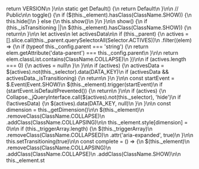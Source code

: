    return VERSION\n  }\n\n  static get Default() {\n    return Default\n  }\n\n  // Public\n\n  toggle() {\n    if ($(this._element).hasClass(ClassName.SHOW)) {\n      this.hide()\n    } else {\n      this.show()\n    }\n  }\n\n  show() {\n    if (this._isTransitioning ||\n      $(this._element).hasClass(ClassName.SHOW)) {\n      return\n    }\n\n    let actives\n    let activesData\n\n    if (this._parent) {\n      actives = [].slice.call(this._parent.querySelectorAll(Selector.ACTIVES))\n        .filter((elem) => {\n          if (typeof this._config.parent === 'string') {\n            return elem.getAttribute('data-parent') === this._config.parent\n          }\n\n          return elem.classList.contains(ClassName.COLLAPSE)\n        })\n\n      if (actives.length === 0) {\n        actives = null\n      }\n    }\n\n    if (actives) {\n      activesData = $(actives).not(this._selector).data(DATA_KEY)\n      if (activesData && activesData._isTransitioning) {\n        return\n      }\n    }\n\n    const startEvent = $.Event(Event.SHOW)\n    $(this._element).trigger(startEvent)\n    if (startEvent.isDefaultPrevented()) {\n      return\n    }\n\n    if (actives) {\n      Collapse._jQueryInterface.call($(actives).not(this._selector), 'hide')\n      if (!activesData) {\n        $(actives).data(DATA_KEY, null)\n      }\n    }\n\n    const dimension = this._getDimension()\n\n    $(this._element)\n      .removeClass(ClassName.COLLAPSE)\n      .addClass(ClassName.COLLAPSING)\n\n    this._element.style[dimension] = 0\n\n    if (this._triggerArray.length) {\n      $(this._triggerArray)\n        .removeClass(ClassName.COLLAPSED)\n        .attr('aria-expanded', true)\n    }\n\n    this.setTransitioning(true)\n\n    const complete = () => {\n      $(this._element)\n        .removeClass(ClassName.COLLAPSING)\n        .addClass(ClassName.COLLAPSE)\n        .addClass(ClassName.SHOW)\n\n      this._element.st